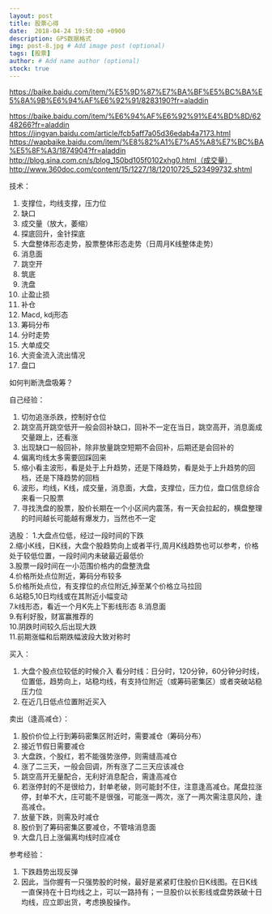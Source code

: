 ```yaml
---
layout: post
title: 股票心得
date:  2018-04-24 19:50:00 +0900  
description: GPS数据格式
img: post-8.jpg # Add image post (optional)
tags: [股票]
author: # Add name author (optional)
stock: true
---
```

https://baike.baidu.com/item/%E5%9D%87%E7%BA%BF%E5%BC%BA%E5%8A%9B%E6%94%AF%E6%92%91/8283190?fr=aladdin

https://baike.baidu.com/item/%E6%94%AF%E6%92%91%E4%BD%8D/6248266?fr=aladdin
https://jingyan.baidu.com/article/fcb5aff7a05d36edab4a7173.html
https://wapbaike.baidu.com/item/%E8%82%A1%E7%A5%A8%E7%BC%BA%E5%8F%A3/1874904?fr=aladdin
http://blog.sina.com.cn/s/blog_150bd105f0102xhg0.html（成交量）
http://www.360doc.com/content/15/1227/18/12010725_523499732.shtml


技术：
1. 支撑位，均线支撑，压力位
1. 缺口
1. 成交量（放大，萎缩）
1. 探底回升，金针探底
1. 大盘整体形态走势，股票整体形态走势（日周月K线整体走势）
1. 消息面
1. 跳空开
1. 筑底
1. 洗盘
1. 止盈止损
1. 补仓
1. Macd, kdj形态
1. 筹码分布
1. 分时走势
1. 大单成交
1. 大资金流入流出情况
1. 盘口

如何判断洗盘吸筹？

自己经验：
1. 切勿追涨杀跌，控制好仓位
1. 跳空高开跳空低开一般会回补缺口，回补不一定在当日，跳空高开，消息面成交量跟上，还看涨
1. 出现缺口一般回补，除非放量跳空短期不会回补，后期还是会回补的
1. 偏离均线太多需要回踩回来
1. 缩小看主波形，看是处于上升趋势，还是下降趋势，看是处于上升趋势的回档，还是下降趋势的回档
1. 波形，均线，K线，成交量，消息面，大盘，支撑位，压力位，盘口信息综合来看一只股票
1. 寻找洗盘的股票，股价长期在一个小区间内震荡，有一天会拉起的，横盘整理的时间越长可能越有爆发力，当然也不一定


选股：
   1.大盘点位低，经过一段时间的下跌<br>
   2.缩小K线，日K线，大盘个股趋势向上或者平行,周月K线趋势也可以参考，价格处于较低位置，一段时间内未破最近最低价<br>
   3.股票一段时间在一小范围价格内的盘整洗盘<br>
   4.价格所处点位附近，筹码分布较多<br>
   5.价格所处点位，有支撑位的点位附近,掉至某个价格立马拉回<br>
   6.站稳5,10日均线或在其附近小幅变动<br>
   7.k线形态，看近一个月K先上下影线形态
   8.消息面<br>
   9.有利好股，财富赢推荐的<br>
   10.阴跌时间较久后出现大跌<br>
   11.前期涨幅和后期跌幅波段大致对称时<br>

买入：
1. 大盘个股点位较低的时候介入
看分时线：日分时，120分钟，60分钟分时线，位置低，趋势向上，站稳均线，有支持位附近（或筹码密集区）或者突破站稳压力位
1. 在近几日低点位置附近买入



卖出（逢高减仓）：
1. 股价价位上行到筹码密集区附近时，需要减仓（筹码分布）
1. 接近节假日需要减仓
1. 大盘跌，个股红，若不能强势涨停，则需缝高减仓
1. 涨了二三天，一般会回调，所有涨了二三天应该减仓
1. 跳空高开无量配合，无利好消息配合，需逢高减仓
1. 若涨停封的不是很给力，封单老破，则可能封不住，注意逢高减仓。尾盘拉涨停，封单不大，庄可能不是很强，可能涨一两次，涨了一两次需注意风险，逢高减仓。
1. 放量下跌，则需及时减仓
1. 股价到了筹码密集区要减仓，不管啥消息面
1. 大盘几日上涨偏离均线时应减仓


参考经验：
1. 下跌趋势出现反弹
1. 因此，当你握有一只强势股的时候，最好是紧紧盯住股价日K线图。在日K线一直保持在十日均线之上，可以一路持有；一旦股价以长影线或盘势跌破十日均线，应立即出货，考虑换股操作。

